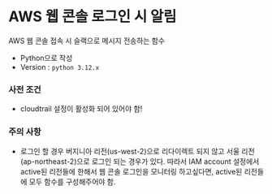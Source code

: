 AWS 웹 콘솔 로그인 시 알림
========================
AWS 웹 콘솔 접속 시 슬랙으로 메시지 전송하는 함수
* Python으로 작성
* Version : `python 3.12.x`

### 사전 조건
* cloudtrail 설정이 활성화 되어 있어야 함!


### 주의 사항
* 로그인 할 경우 버지니아 리전(us-west-2)으로 리다이렉트 되지 않고 서울 리전(ap-northeast-2)으로 로그인 되는 경우가 있다. 따라서 IAM account 설정에서 active된 리전들에 한해서 웹 콘솔 로그인을 모니터링 하고싶다면, active된 리전들에 모두 함수를 구성해주어야 함.